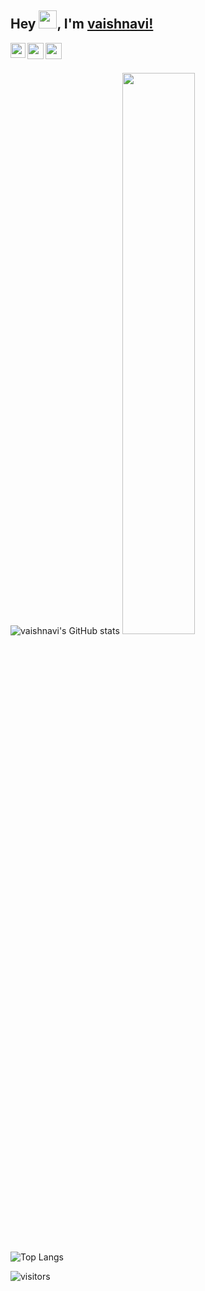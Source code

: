 

## Hey <img src="https://github.com/TheDudeThatCode/TheDudeThatCode/blob/master/Assets/Hi.gif" width="29px">, I'm [vaishnavi!](https://vaishnaviradheshyampatil.github.io) 

<a href="https://www.linkedin.com/in/vaishnavi-patil-8a7086210/">
  <img align="left" width="24px" src="https://cdn.jsdelivr.net/npm/simple-icons@v3/icons/linkedin.svg"  />
</a>
<a href="https://twitter.com/vaishnavi_2211">
  <img align="left" width="26px" src="https://cdn.jsdelivr.net/npm/simple-icons@v3/icons/twitter.svg" />
</a>
<a href="mailto:vp397264@gmail.com">
  <img align="left" width="26px" src="https://cdn.jsdelivr.net/npm/simple-icons@v3/icons/gmail.svg" />
</a>

<br />
<br />

![vaishnavi's GitHub stats](https://github-readme-stats.vercel.app/api?username=vaishnavi&theme=github_dark&show_icons=true)
<img width="48%" src="https://github-readme-streak-stats.herokuapp.com/?user=vaishnaviradheshyampatil&theme=tokyonight"/>

![Top Langs](https://github-readme-stats.vercel.app/api/top-langs/?username=vaishnaviradheshyampatil&show_icons=true&theme=tokyonight&layout=compact)

![visitors](https://visitor-badge.laobi.icu/badge?page_id=vaishnaviradheshyampatil)
